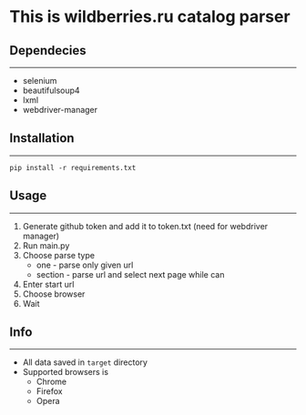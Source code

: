 # This is wildberries.ru catalog parser

## Dependecies

---

- selenium
- beautifulsoup4
- lxml
- webdriver-manager

## Installation

---

`pip install -r requirements.txt`

## Usage

---

1. Generate github token and add it to token.txt (need for webdriver manager)
1. Run main.py
1. Choose parse type
   - one - parse only given url
   - section - parse url and select next page while can
1. Enter start url
1. Choose browser
1. Wait

## Info

---

- All data saved in `target` directory
- Supported browsers is
  - Chrome
  - Firefox
  - Opera
